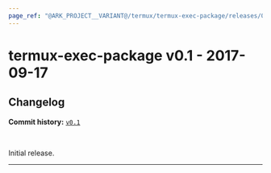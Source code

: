 ```yaml
---
page_ref: "@ARK_PROJECT__VARIANT@/termux/termux-exec-package/releases/0/v0.1.html"
---
```


# termux-exec-package v0.1 - 2017-09-17

## Changelog

**Commit history:** [`v0.1`](https://github.com/termux/termux-exec-package/releases/tag/v0.1)

&nbsp;



Initial release.

---

&nbsp;
